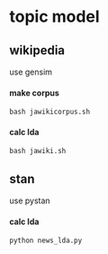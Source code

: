 # topic model


## wikipedia
use gensim
#### make corpus
```
bash jawikicorpus.sh
```
#### calc lda
```
bash jawiki.sh
```


## stan
use pystan
#### calc lda
```
python news_lda.py
```

